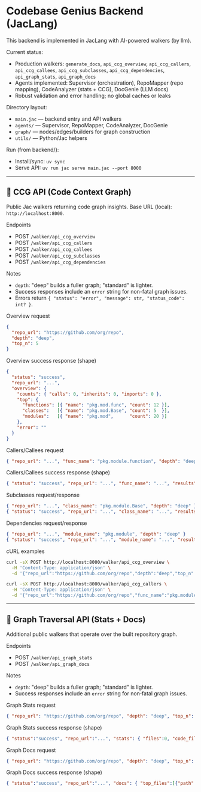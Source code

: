 # Codebase Genius Backend (JacLang)

This backend is implemented in JacLang with AI-powered walkers (by llm).

Current status:
- Production walkers: `generate_docs`, `api_ccg_overview`, `api_ccg_callers`, `api_ccg_callees`, `api_ccg_subclasses`, `api_ccg_dependencies`, `api_graph_stats`, `api_graph_docs`
- Agents implemented: Supervisor (orchestration), RepoMapper (repo mapping), CodeAnalyzer (stats + CCG), DocGenie (LLM docs)
- Robust validation and error handling; no global caches or leaks

Directory layout:
- `main.jac` — backend entry and API walkers
- `agents/` — Supervisor, RepoMapper, CodeAnalyzer, DocGenie
- `graph/` — nodes/edges/builders for graph construction
- `utils/` — Python/Jac helpers

Run (from backend/):
- Install/sync: `uv sync`
- Serve API: `uv run jac serve main.jac --port 8000`



---

## 🧭 CCG API (Code Context Graph)

Public Jac walkers returning code graph insights. Base URL (local): `http://localhost:8000`.

Endpoints
- POST `/walker/api_ccg_overview`
- POST `/walker/api_ccg_callers`
- POST `/walker/api_ccg_callees`
- POST `/walker/api_ccg_subclasses`
- POST `/walker/api_ccg_dependencies`

Notes
- `depth`: "deep" builds a fuller graph; "standard" is lighter.
- Success responses include an `error` string for non-fatal graph issues.
- Errors return `{ "status": "error", "message": str, "status_code": int? }`.

Overview request
```json
{
  "repo_url": "https://github.com/org/repo",
  "depth": "deep",
  "top_n": 5
}
```
Overview success response (shape)
```json
{
  "status": "success",
  "repo_url": "...",
  "overview": {
    "counts": { "calls": 0, "inherits": 0, "imports": 0 },
    "top": {
      "functions": [{ "name": "pkg.mod.func", "count": 12 }],
      "classes":   [{ "name": "pkg.mod.Base", "count": 5  }],
      "modules":   [{ "name": "pkg.mod",      "count": 20 }]
    },
    "error": ""
  }
}
```

Callers/Callees request
```json
{ "repo_url": "...", "func_name": "pkg.module.function", "depth": "deep" }
```
Callers/Callees success response (shape)
```json
{ "status": "success", "repo_url": "...", "func_name": "...", "results": [ { "name": "pkg.a.caller" }, "pkg.b.other" ], "error": "" }
```

Subclasses request/response
```json
{ "repo_url": "...", "class_name": "pkg.module.Base", "depth": "deep" }
{ "status": "success", "repo_url": "...", "class_name": "...", "results": [ { "name": "pkg.module.Child" } ], "error": "" }
```

Dependencies request/response
```json
{ "repo_url": "...", "module_name": "pkg.module", "depth": "deep" }
{ "status": "success", "repo_url": "...", "module_name": "...", "results": [ { "name": "pkg.other" } ], "error": "" }
```

cURL examples
```bash
curl -sX POST http://localhost:8000/walker/api_ccg_overview \
  -H 'Content-Type: application/json' \
  -d '{"repo_url":"https://github.com/org/repo","depth":"deep","top_n":5}' | jq

curl -sX POST http://localhost:8000/walker/api_ccg_callers \
  -H 'Content-Type: application/json' \
  -d '{"repo_url":"https://github.com/org/repo","func_name":"pkg.module.func","depth":"deep"}' | jq
```


---

## 🧭 Graph Traversal API (Stats + Docs)

Additional public walkers that operate over the built repository graph.

Endpoints
- POST `/walker/api_graph_stats`
- POST `/walker/api_graph_docs`

Notes
- `depth`: "deep" builds a fuller graph; "standard" is lighter.
- Success responses include an `error` string for non‑fatal graph issues.

Graph Stats request
```json
{ "repo_url": "https://github.com/org/repo", "depth": "deep", "top_n": 10 }
```
Graph Stats success response (shape)
```json
{ "status":"success", "repo_url":"...", "stats": { "files":0, "code_files":0, "docs":0, "tests_files":0, "examples_files":0, "languages":{}, "top_dirs":{}, "top_dirs_code":{}, "top_files_by_size":[{"path":"src/a.py","size":12345}], "top_files_by_lines":[{"path":"src/a.py","lines":420}], "ccg_counts":{"calls":0,"inherits":0,"imports":0} }, "error":"" }
```

Graph Docs request
```json
{ "repo_url": "https://github.com/org/repo", "depth": "deep", "top_n": 10 }
```
Graph Docs success response (shape)
```json
{ "status":"success", "repo_url":"...", "docs": { "top_files":[{"path":"src/a.py","lines":420}], "api_classes":["pkg.mod.Base"], "total_functions": 123 }, "error":"" }
```
